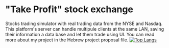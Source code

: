 # "Take Profit" stock exchange
Stocks trading simulator with real trading data from the NYSE and Nasdaq. This platform's server can handle multipule clients at the same LAN, saving their information a data base and let them trade using UI. You can read more about my project in the Hebrew project proposal file.
[![Top Langs](https://github-readme-stats.vercel.app/api/top-langs/?username=anuraghazra&layout=compact)](https://github.com/anuraghazra/github-readme-stats)
